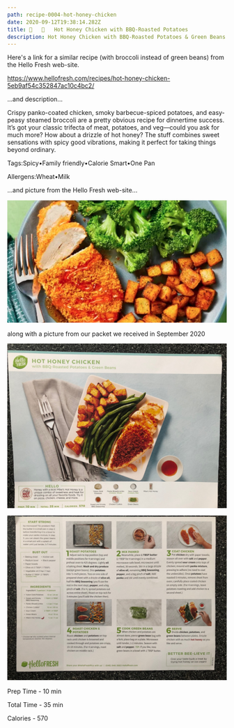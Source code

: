 ```yaml
---
path: recipe-0004-hot-honey-chicken
date: 2020-09-12T19:38:14.282Z
title: 🍗   🥔   Hot Honey Chicken with BBQ-Roasted Potatoes
description: Hot Honey Chicken with BBQ-Roasted Potatoes & Green Beans or Steamed Broccoli
---
```

Here's a link for a similar recipe (with broccoli instead of green beans) from the Hello Fresh web-site.

<https://www.hellofresh.com/recipes/hot-honey-chicken-5eb9af54c352847ac10c4bc2/>

...and description...

Crispy panko-coated chicken, smoky barbecue-spiced potatoes, and easy-peasy steamed broccoli are a pretty obvious recipe for dinnertime success. It’s got your classic trifecta of meat, potatoes, and veg—could you ask for much more? How about a drizzle of hot honey? The stuff combines sweet sensations with spicy good vibrations, making it perfect for taking things beyond ordinary.

Tags:Spicy•Family friendly•Calorie Smart•One Pan

Allergens:Wheat•Milk

...and picture from the Hello Fresh web-site...

![](../assets/0004-hot-honey-chicken-pic-3.png)

along with a picture from our packet we received in September 2020

![picture of finished hot honey chicken](../assets/0004-hot-honey-chicken-pic-1.jpeg)

![picture of hot honey chicken recipe ingredients, prep and cooking instructions](../assets/0004-hot-honey-chicken-pic-2.jpeg)

Prep Time - 10 min

Total Time - 35 min

Calories - 570